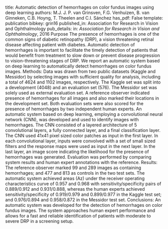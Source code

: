 title: Automatic detection of hemorrhages on color fundus images using deep learning
authors: M.J. J. P. van Grinsven, F.G. Venhuizen, B. van Ginneken, C.B. Hoyng, T. Theelen and C.I. Sánchez
has_pdf: False
template: publication
bibkey: grin16
published_in: Association for Research in Vision and Ophthalmology
pub_details: in: <i>Association for Research in Vision and Ophthalmology</i>, 2016
Purpose The presence of hemorrhages is one of the common signs of diabetic retinopathy (DRP), a vision threatening retinal disease affecting patient with diabetes. Automatic detection of hemorrhages is important to facilitate the timely detection of patients that would benefit from treatment to slow down or prevent disease progression to vision-threatening stages of DRP. We report an automatic system based on deep learning to automatically detect hemorrhages on color fundus images. Methods: Data was drawn from two public datasets (Kaggle and Messidor) by selecting images with sufficient quality for analysis, including a total of 4624 and 1102 images, respectively. The Kaggle set was split into a development (4048) and an evaluation set (576). The Messidor set was solely used as external evaluation set. A reference observer indicated presence of hemorrhages for all images and also marked their locations in the development set. Both evaluation sets were also scored for the presence of hemorrhages by two independent human experts. An automatic system based on deep learning, employing a convolutional neural network (CNN), was developed and used to identify images with hemorrhages. The CNN consisted of a layered architecture of 5 convolutional layers, a fully connected layer, and a final classification layer. The CNN used 41x41 pixel sized color patches as input in the first layer. In each convolutional layer, inputs were convolved with a set of small sized filters and the response maps were used as input in the next layer. In the last layer, an image score indicating the likelihood for the presence of hemorrhages was generated. Evaluation was performed by comparing system results and human expert annotations with the reference. Results: The reference observer marked 99 and 289 images as containing hemorrhages; and 477 and 813 as controls in the two test sets. The automatic system achieved areas (Az) under the receiver operating characteristics curve of 0.957 and 0.968 with sensitivity/specificity pairs of 0.889/0.912 and 0.931/0.888, whereas the human experts achieved sensitivity/specificity of 0.919/0.979 and 0.899/0.977 in the Kaggle test set; and 0.976/0.894 and 0.958/0.872 in the Messidor test set. Conclusions: An automatic system was developed for the detection of hemorrhages on color fundus images. The system approaches human expert performance and allows for a fast and reliable identification of patients with moderate to severe DRP in a screening setup.

